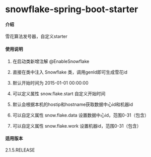 # snowflake-spring-boot-starter

#### 介绍
雪花算法发号器，自定义starter



#### 使用说明

1. 在启动类新增注解 @EnableSnowflake 
2. 直接在类中注入 Snowflake 类，调用genId即可生成雪花id

3. 默认开始时间为 2015-01-01 00:00:00 
4. 可以定义属性 snow.flake.start 自定义开始时间
5. 默认会根据本机的hostip和hostname获取数据中心id和机器id

6. 可以自定义属性 snow.flake.data 设置数据中心id，范围0-31（包含）
7. 可以自定义属性 snow.flake.work 设置机器id，范围0-31（包含）




#### 适用版本

2.1.5.RELEASE

